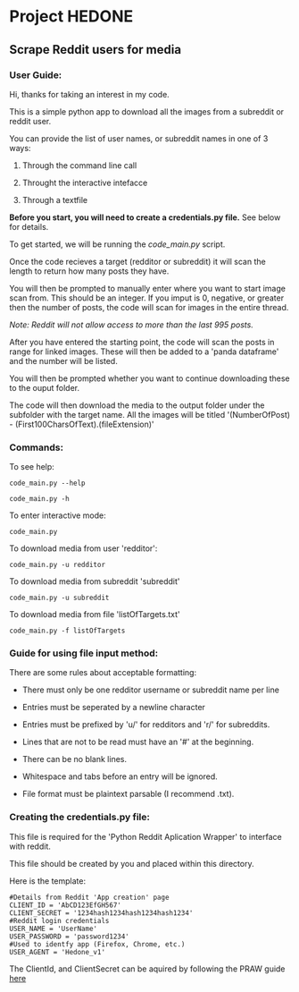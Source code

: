 # Project HEDONE #

## Scrape Reddit users for media ##


### User Guide: ###

Hi, thanks for taking an interest in my code.


This is a simple python app to download all the images from a subreddit or reddit user.


You can provide the list of user names, or subreddit names in one of 3 ways:

1. Through the command line call

2. Throught the interactive intefacce

3. Through a textfile

**Before you start, you will need to create a credentials.py file.**
See below for details.


To get started, we will be running the _code_main.py_ script.


Once the code recieves a target (redditor or subreddit) it will scan the length to return how many posts they have.


You will then be prompted to manually enter where you want to start image scan from. This should be an integer. If you imput is 0, negative, or greater then the number of posts, the code will scan for images in the entire thread.

_Note: Reddit will not allow access to more than the last 995 posts._


After you have entered the starting point, the code will scan the posts in range for linked images. These will then be added to a 'panda dataframe' and the number will be listed.


You will then be prompted whether you want to continue downloading these to the ouput folder.


The code will then download the media to the output folder under the subfolder with the target name. All the images will be titled '(NumberOfPost) - (First100CharsOfText).(fileExtension)'



### Commands: ###

To see help:

`code_main.py --help`

`code_main.py -h`


To enter interactive mode:

`code_main.py`


To download media from user 'redditor':

`code_main.py -u redditor`


To download media from subreddit 'subreddit'

`code_main.py -u subreddit`


To download media from file 'listOfTargets.txt'

`code_main.py -f listOfTargets`


### Guide for using file input method: ###

There are some rules about acceptable formatting:

* There must only be one redditor username or subreddit name per line

* Entries must be seperated by a newline character

* Entries must be prefixed by 'u/' for redditors and 'r/' for subreddits.

* Lines that are not to be read must have an '#' at the beginning.

* There can be no blank lines.

* Whitespace and tabs before an entry will be ignored.

* File format must be plaintext parsable (I recommend .txt).

### Creating the credentials.py file: ###

This file is required for the 'Python Reddit Aplication Wrapper' to interface with reddit.

This file should be created by you and placed within this directory.

Here is the template:

    #Details from Reddit 'App creation' page
    CLIENT_ID = 'AbCD123EfGH567'
    CLIENT_SECRET = '1234hash1234hash1234hash1234'
    #Reddit login credentials
    USER_NAME = 'UserName'
    USER_PASSWORD = 'password1234'
    #Used to identfy app (Firefox, Chrome, etc.)
    USER_AGENT = 'Hedone_v1'


The ClientId, and ClientSecret can be aquired by following the PRAW guide [here](https://praw.readthedocs.io/en/latest/getting_started/authentication.html#oauth)